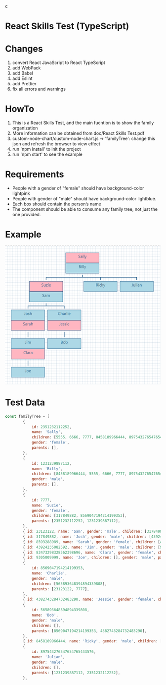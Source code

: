 c

# React Skills Test (TypeScript)

# Changes
1. convert React JavaScript to React TypeScript
2. add WebPack
3. add Babel
4. add Eslint
5. add Prettier
6. fix all errors and warnings

# HowTo

1. This is a React Skills Test, and the main fucntion is to show the family organization
2. More information can be obtained from doc/React Skills Test.pdf
3. custom-node-chart/custom-node-chart.js ->
   'familyTree': change this json and refresh the browser to view effect
4. run 'npm install' to init the project
5. run 'npm start' to see the example
   
# Requirements

- People with a gender of "female" should have background-color lightpink
- People with gender of "male" should have background-color lightblue.
- Each box should contain the person’s name
- The component should be able to consume any family tree, not just the one provided.

# Example

![image](public/sample.png)

# Test Data

```javascript
const familyTree = [
        {
            id: 2351232112252,
            name: 'Sally',
            children: [5555, 6666, 7777, 8458189966444, 897543276547654765443576],
            gender: 'female',
            parents: [],
        },
        {
            id: 1231239887112,
            name: 'Billy',
            children: [8458189966444, 5555, 6666, 7777, 897543276547654765443576],
            gender: 'male',
            parents: [],
        },
        {
            id: 7777,
            name: 'Suzie',
            gender: 'female',
            children: [317849882, 8569047194214199353],
            parents: [2351232112252, 1231239887112],
        },
        { id: 23123122, name: 'Sam', gender: 'male', children: [317849882, 8569047194214199353], parents: [] },
        { id: 317849882, name: 'Josh', gender: 'male', children: [43924235082592], parents: [7777, 23123122] },
        { id: 8593288989, name: 'Sarah', gender: 'female', children: [43924235082592], parents: [] },
        { id: 43924235082592, name: 'Jim', gender: 'male', children: [9305009999], parents: [317849882, 8593288989] },
        { id: 83473298328562398696, name: 'Clara', gender: 'female', children: [9305009999], parents: [] },
        { id: 9305009999, name: 'Joe', children: [], gender: 'male', parents: [43924235082592, 83473298328562398696] },
        {
            id: 8569047194214199353,
            name: 'Charlie',
            gender: 'male',
            children: [565893648394894339808],
            parents: [23123122, 7777],
        },
        { id: 4382743284732483290, name: 'Jessie', gender: 'female', children: [565893648394894339808], parents: [] },
        {
            id: 565893648394894339808,
            name: 'Bob',
            gender: 'male',
            children: [],
            parents: [8569047194214199353, 4382743284732483290],
        },
        { id: 8458189966444, name: 'Ricky', gender: 'male', children: [], parents: [2351232112252, 1231239887112] },
        {
            id: 897543276547654765443576,
            name: 'Julian',
            gender: 'male',
            children: [],
            parents: [1231239887112, 2351232112252],
        },
```


